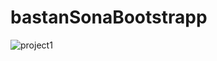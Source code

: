 # bastanSonaBootstrapp

![project1](https://user-images.githubusercontent.com/112221780/187012495-f351a8d1-f2a5-46d8-9d12-5375f0204e95.gif)
